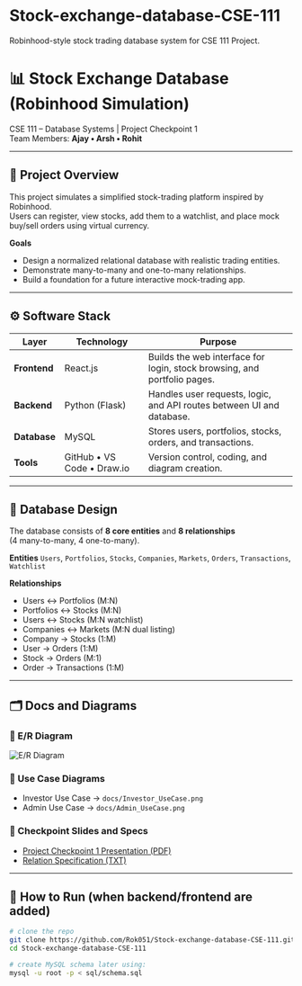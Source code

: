 # Stock-exchange-database-CSE-111
Robinhood-style stock trading database system for CSE 111 Project.

# 📊 Stock Exchange Database (Robinhood Simulation)

CSE 111 – Database Systems | Project Checkpoint 1  
Team Members: **Ajay • Arsh • Rohit**

---

## 🧩 Project Overview
This project simulates a simplified stock-trading platform inspired by Robinhood.  
Users can register, view stocks, add them to a watchlist, and place mock buy/sell orders using virtual currency.

**Goals**
- Design a normalized relational database with realistic trading entities.  
- Demonstrate many-to-many and one-to-many relationships.  
- Build a foundation for a future interactive mock-trading app.

---

## ⚙️ Software Stack
| Layer | Technology | Purpose |
|-------|-------------|----------|
| **Frontend** | React.js | Builds the web interface for login, stock browsing, and portfolio pages. |
| **Backend** | Python (Flask) | Handles user requests, logic, and API routes between UI and database. |
| **Database** | MySQL | Stores users, portfolios, stocks, orders, and transactions. |
| **Tools** | GitHub • VS Code • Draw.io | Version control, coding, and diagram creation. |

---

## 🧱 Database Design
The database consists of **8 core entities** and **8 relationships**  
(4 many-to-many, 4 one-to-many).

**Entities**
`Users`, `Portfolios`, `Stocks`, `Companies`, `Markets`, `Orders`, `Transactions`, `Watchlist`

**Relationships**
- Users ↔ Portfolios (M:N)  
- Portfolios ↔ Stocks (M:N)  
- Users ↔ Stocks (M:N watchlist)  
- Companies ↔ Markets (M:N dual listing)  
- Company → Stocks (1:M)  
- User → Orders (1:M)  
- Stock → Orders (M:1)  
- Order → Transactions (1:M)

---

## 🗂️ Docs and Diagrams
### 📘 E/R Diagram
![E/R Diagram](docs/ER_Diagram.png)

### 📗 Use Case Diagrams
- Investor Use Case → `docs/Investor_UseCase.png`  
- Admin Use Case → `docs/Admin_UseCase.png`

### 📙 Checkpoint Slides and Specs
- [Project Checkpoint 1 Presentation (PDF)](docs/Project_Checkpoint_1.pdf)  
- [Relation Specification (TXT)](docs/Relation_Specification.txt)

---

## 🧠 How to Run (when backend/frontend are added)
```bash
# clone the repo
git clone https://github.com/Rok051/Stock-exchange-database-CSE-111.git
cd Stock-exchange-database-CSE-111

# create MySQL schema later using:
mysql -u root -p < sql/schema.sql
